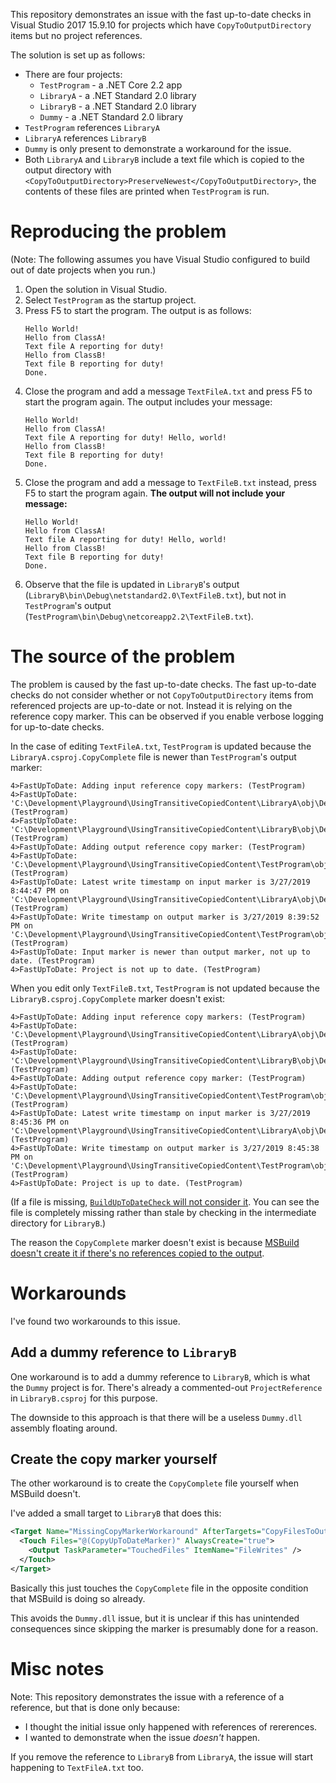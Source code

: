This repository demonstrates an issue with the fast up-to-date checks in Visual Studio 2017 15.9.10 for projects which have `CopyToOutputDirectory` items but no project references.

The solution is set up as follows:

* There are four projects:
    * `TestProgram` - a .NET Core 2.2 app
    * `LibraryA` - a .NET Standard 2.0 library
    * `LibraryB` - a .NET Standard 2.0 library
    * `Dummy` - a .NET Standard 2.0 library
* `TestProgram` references `LibraryA`
* `LibraryA` references `LibraryB`
* `Dummy` is only present to demonstrate a workaround for the issue.
* Both `LibraryA` and `LibraryB` include a text file which is copied to the output directory with `<CopyToOutputDirectory>PreserveNewest</CopyToOutputDirectory>`, the contents of these files are printed when `TestProgram` is run.

# Reproducing the problem

(Note: The following assumes you have Visual Studio configured to build out of date projects when you run.)

1. Open the solution in Visual Studio.
2. Select `TestProgram` as the startup project.
3. Press F5 to start the program. The output is as follows:
    ```
    Hello World!
    Hello from ClassA!
    Text file A reporting for duty!
    Hello from ClassB!
    Text file B reporting for duty!
    Done.
    ```
4. Close the program and add a message `TextFileA.txt` and press F5 to start the program again. The output includes your message:
    ```
    Hello World!
    Hello from ClassA!
    Text file A reporting for duty! Hello, world!
    Hello from ClassB!
    Text file B reporting for duty!
    Done.
    ```
5. Close the program and add a message to `TextFileB.txt` instead, press F5 to start the program again. **The output will not include your message:**
    ```
    Hello World!
    Hello from ClassA!
    Text file A reporting for duty! Hello, world!
    Hello from ClassB!
    Text file B reporting for duty!
    Done.
    ```
6. Observe that the file is updated in `LibraryB`'s output (`LibraryB\bin\Debug\netstandard2.0\TextFileB.txt`), but not in `TestProgram`'s output (`TestProgram\bin\Debug\netcoreapp2.2\TextFileB.txt`).

# The source of the problem

The problem is caused by the fast up-to-date checks. The fast up-to-date checks do not consider whether or not `CopyToOutputDirectory` items from referenced projects are up-to-date or not. Instead it is relying on the reference copy marker. This can be observed if you enable verbose logging for up-to-date checks.

In the case of editing `TextFileA.txt`, `TestProgram` is updated because the `LibraryA.csproj.CopyComplete` file is newer than `TestProgram`'s output marker:

```
4>FastUpToDate: Adding input reference copy markers: (TestProgram)
4>FastUpToDate:     'C:\Development\Playground\UsingTransitiveCopiedContent\LibraryA\obj\Debug\netstandard2.0\LibraryA.csproj.CopyComplete' (TestProgram)
4>FastUpToDate:     'C:\Development\Playground\UsingTransitiveCopiedContent\LibraryB\obj\Debug\netstandard2.0\LibraryB.csproj.CopyComplete' (TestProgram)
4>FastUpToDate: Adding output reference copy marker: (TestProgram)
4>FastUpToDate:     'C:\Development\Playground\UsingTransitiveCopiedContent\TestProgram\obj\Debug\netcoreapp2.2\TestProgram.csproj.CopyComplete' (TestProgram)
4>FastUpToDate: Latest write timestamp on input marker is 3/27/2019 8:44:47 PM on 'C:\Development\Playground\UsingTransitiveCopiedContent\LibraryA\obj\Debug\netstandard2.0\LibraryA.csproj.CopyComplete'. (TestProgram)
4>FastUpToDate: Write timestamp on output marker is 3/27/2019 8:39:52 PM on 'C:\Development\Playground\UsingTransitiveCopiedContent\TestProgram\obj\Debug\netcoreapp2.2\TestProgram.csproj.CopyComplete'. (TestProgram)
4>FastUpToDate: Input marker is newer than output marker, not up to date. (TestProgram)
4>FastUpToDate: Project is not up to date. (TestProgram)
```

When you edit only `TextFileB.txt`, `TestProgram` is not updated because the `LibraryB.csproj.CopyComplete` marker doesn't exist:

```
4>FastUpToDate: Adding input reference copy markers: (TestProgram)
4>FastUpToDate:     'C:\Development\Playground\UsingTransitiveCopiedContent\LibraryA\obj\Debug\netstandard2.0\LibraryA.csproj.CopyComplete' (TestProgram)
4>FastUpToDate:     'C:\Development\Playground\UsingTransitiveCopiedContent\LibraryB\obj\Debug\netstandard2.0\LibraryB.csproj.CopyComplete' (TestProgram)
4>FastUpToDate: Adding output reference copy marker: (TestProgram)
4>FastUpToDate:     'C:\Development\Playground\UsingTransitiveCopiedContent\TestProgram\obj\Debug\netcoreapp2.2\TestProgram.csproj.CopyComplete' (TestProgram)
4>FastUpToDate: Latest write timestamp on input marker is 3/27/2019 8:45:36 PM on 'C:\Development\Playground\UsingTransitiveCopiedContent\LibraryA\obj\Debug\netstandard2.0\LibraryA.csproj.CopyComplete'. (TestProgram)
4>FastUpToDate: Write timestamp on output marker is 3/27/2019 8:45:38 PM on 'C:\Development\Playground\UsingTransitiveCopiedContent\TestProgram\obj\Debug\netcoreapp2.2\TestProgram.csproj.CopyComplete'. (TestProgram)
4>FastUpToDate: Project is up to date. (TestProgram)
```

(If a file is missing, [`BuildUpToDateCheck` will not consider it](https://github.com/dotnet/project-system/blob/a0f6882dd8cd38631ff2b012d71c0e3e6199123b/src/Microsoft.VisualStudio.ProjectSystem.Managed/ProjectSystem/UpToDate/BuildUpToDateCheck.cs#L313-L316). You can see the file is completely missing rather than stale by checking in the intermediate directory for `LibraryB`.)

The reason the `CopyComplete` marker doesn't exist is because [MSBuild doesn't create it if there's no references copied to the output](https://github.com/Microsoft/msbuild/blob/adb180d394176f36aca1cc2eac4455fef564739f/src/Tasks/Microsoft.Common.CurrentVersion.targets#L4348-L4393).

# Workarounds

I've found two workarounds to this issue.

## Add a dummy reference to `LibraryB`

One workaround is to add a dummy reference to `LibraryB`, which is what the `Dummy` project is for. There's already a commented-out `ProjectReference` in `LibraryB.csproj` for this purpose.

The downside to this approach is that there will be a useless `Dummy.dll` assembly floating around.

## Create the copy marker yourself

The other workaround is to create the `CopyComplete` file yourself when MSBuild doesn't.

I've added a small target to `LibraryB` that does this:

```xml
<Target Name="MissingCopyMarkerWorkaround" AfterTargets="CopyFilesToOutputDirectory" Condition="'@(ReferenceCopyLocalPaths)' == '' or '@(ReferencesCopiedInThisBuild)' == ''">
  <Touch Files="@(CopyUpToDateMarker)" AlwaysCreate="true">
    <Output TaskParameter="TouchedFiles" ItemName="FileWrites" />
  </Touch>
</Target>
```

Basically this just touches the `CopyComplete` file in the opposite condition that MSBuild is doing so already.

This avoids the `Dummy.dll` issue, but it is unclear if this has unintended consequences since skipping the marker is presumably done for a reason.

# Misc notes

Note: This repository demonstrates the issue with a reference of a reference, but that is done only because:
* I thought the initial issue only happened with references of rererences.
* I wanted to demonstrate when the issue *doesn't* happen.

If you remove the reference to `LibraryB` from `LibraryA`, the issue will start happening to `TextFileA.txt` too.
